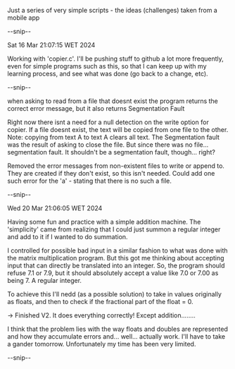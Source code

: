 Just a series of very simple scripts - the ideas (challenges) taken from a mobile app

--snip--

Sat 16 Mar 21:07:15 WET 2024

Working with 'copier.c'. I'll be pushing stuff to github a lot more frequently, even for simple programs such as this, so that I can keep up with my learning process, and see what was done (go back to a change, etc).

--snip--

when asking to read from a file that doesnt exist the program returns the correct error message, but it also returns Segmentation Fault

Right now there isnt a need for a null detection on the write option for copier. If a file doesnt exist, the text will be copied from one file to the other.
Note: copying from text A to text A clears all text.
The Segmentation fault was the result of asking to close the file. But since there was no file... segmentation fault. It shouldn't be a segmentation fault, though... right?

Removed the error messages from non-existent files to write or append to. They are created if they don't exist, so this isn't needed. Could add one such error for the 'a' - stating that there is no such a file.

--snip--

Wed 20 Mar 21:06:05 WET 2024

Having some fun and practice with a simple addition machine. The 'simplicity' came from realizing that I could just summon a regular integer and add to it if I wanted to do summation.

I controlled for possible bad input in a similar fashion to what was done with the matrix multiplication program. But this got me thinking about accepting input that can directly be translated into an integer. So, the program should refuse 7.1 or 7.9, but it should absolutely accept a value like 7.0 or 7.00 as being 7. A regular integer.

To achieve this I'll nedd (as a possible solution) to take in values originally as floats, and then to check if the fractional part of the float = 0.

-> Finished V2. It does everything correctly! Except addition........

I think that the problem lies with the way floats and doubles are represented and how they accumulate errors and... well... actually work. I'll have to take a gander tomorrow. Unfortunately my time has been very limited.

--snip--



